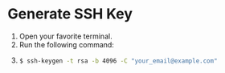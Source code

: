 # Generate SSH Key

1. Open your favorite terminal.
2. Run the following command:
3. ```bash
   $ ssh-keygen -t rsa -b 4096 -C "your_email@example.com"
   ```



